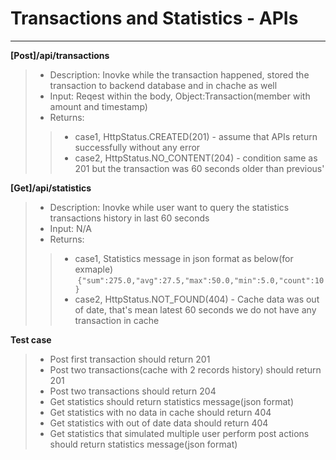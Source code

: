 # Transactions and Statistics - APIs
-------------

**[Post]/api/transactions**
> - Description: Inovke while the transaction happened, stored the transaction to backend database and in chache as well
> - Input: Reqest within the body, Object:Transaction(member with amount and timestamp)
> - Returns: 
>> - case1, HttpStatus.CREATED(201) - assume that APIs return successfully without any error
>> - case2, HttpStatus.NO_CONTENT(204) - condition same as 201 but the transaction was 60 seconds older than previous'

**[Get]/api/statistics**
> - Description: Inovke while user want to query the statistics transactions history in last 60 seconds
> - Input: N/A
> - Returns: 
>> - case1, Statistics message in json format as below(for exmaple)
    ```
    {"sum":275.0,"avg":27.5,"max":50.0,"min":5.0,"count":10}
    ```
>> - case2, HttpStatus.NOT_FOUND(404) - Cache data was out of date, that's mean latest 60 seconds we do not have any transaction in cache

**Test case**
> - Post first transaction should return 201
> - Post two transactions(cache with 2 records history) should return 201
> - Post two transactions should return 204
> - Get statistics should return statistics message(json format)
> - Get statistics with no data in cache should return 404
> - Get statistics with out of date data should return 404
> - Get statistics that simulated multiple user perform post actions should return statistics message(json format)
